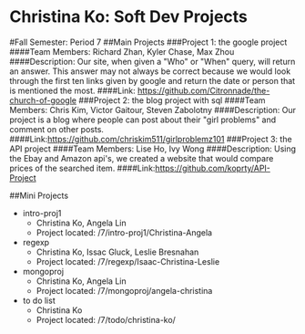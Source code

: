 Christina Ko: Soft Dev Projects
===========

#Fall Semester: Period 7
##Main Projects
###Project 1: the google project
####Team Members:
 Richard Zhan, Kyler Chase, Max Zhou
####Description:
 Our site, when given a "Who" or "When" query, will return an answer. This answer may not always be correct because we would look through the first ten links given by google and return the date or person that is mentioned the most.
####Link: https://github.com/Citronnade/the-church-of-google
###Project 2: the blog project with sql
####Team Members:
 Chris Kim,  Victor Gaitour, Steven Zabolotny
####Description:
 Our project is a blog where people can post about their "girl problems" and comment on other posts.
####Link:https://github.com/chriskim511/girlproblemz101
###Project 3: the API project
####Team Members:
 Lise Ho, Ivy Wong
####Description:
Using the Ebay and Amazon api's, we created a website that would compare prices of the searched item.
####Link:https://github.com/koprty/API-Project

##Mini Projects
 * intro-proj1
   * Christina Ko, Angela Lin
   * Project located: /7/intro-proj1/Christina-Angela
 * regexp
   * Christina Ko, Issac Gluck, Leslie Bresnahan
   * Project located: /7/regexp/Isaac-Christina-Leslie
 * mongoproj
   * Christina Ko, Angela Lin
   * Project located: /7/mongoproj/angela-christina
 * to do list
   * Christina Ko  
   * Project located: /7/todo/christina-ko/ 
